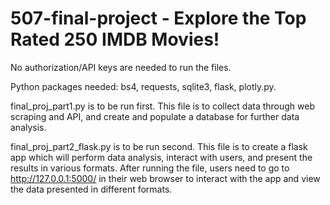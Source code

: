 # 507-final-project - Explore the Top Rated 250 IMDB Movies!

No authorization/API keys are needed to run the files. 

Python packages needed: 
bs4, requests, sqlite3, flask, plotly.py.

final_proj_part1.py is to be run first. This file is to collect data through web scraping and API, and create and populate a database for further data analysis. 

final_proj_part2_flask.py is to be run second. This file is to create a flask app which will perform data analysis, interact with users, and present the results in various formats. After running the file, users need to go to http://127.0.0.1:5000/ in their web browser to interact with the app and view the data presented in different formats. 
